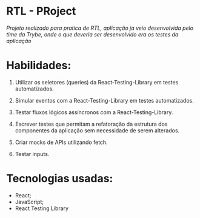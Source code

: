 # RTL - PRoject

_Projeto realizado para pratica de RTL, aplicação ja veio desenvolvida pelo time da Trybe, onde o que deveria ser desenvolvido era os testes da aplicação_

# Habilidades:

1. Utilizar os seletores (queries) da React-Testing-Library em testes automatizados.

1. Simular eventos com a React-Testing-Library em testes automatizados.

1. Testar fluxos lógicos assíncronos com a React-Testing-Library.

1. Escrever testes que permitam a refatoração da estrutura dos componentes da aplicação sem necessidade de serem alterados.

1. Criar mocks de APIs utilizando fetch.

1. Testar inputs.

# Tecnologias usadas:

 * React;
 * JavaScript;
 * React Testing Library
